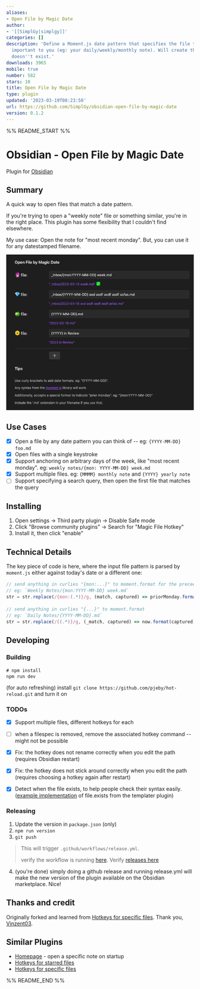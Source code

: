 ```yaml
---
aliases:
- Open File by Magic Date
author:
- '[[SimplGy|simplgy]]'
categories: []
description: 'Define a Moment.js date pattern that specifies the file that is most
  important to you (eg: your daily/weekly/monthly note). Will create the file if it
  doesn''t exist.'
downloads: 3965
mobile: true
number: 582
stars: 10
title: Open File by Magic Date
type: plugin
updated: '2023-03-19T08:23:50'
url: https://github.com/SimplGy/obsidian-open-file-by-magic-date
version: 0.1.2
---
```


%% README_START %%

# Obsidian - Open File by Magic Date

Plugin for [Obsidian](https://obsidian.md)

## Summary

A quick way to open files that match a date pattern.

If you're trying to open a "weekly note" file or something similar, you're in the right place. This plugin has some flexibility that I couldn't find elsewhere.

My use case: Open the note for "most recent monday". But, you can use it for any datestamped filename.

![screenshot](https://raw.githubusercontent.com/SimplGy/obsidian-open-file-by-magic-date/HEAD/magic-date-screenshot.png)

## Use Cases

- [x] Open a file by any date pattern you can think of -- eg: `{YYYY-MM-DD} foo.md`
- [x] Open files with a single keystroke
- [x] Support anchoring on arbitrary days of the week, like "most recent monday". eg: `weekly notes/{mon: YYYY-MM-DD} week.md`
- [x] Support multiple files. eg: `{MMMM} monthly note` and `{YYYY} yearly note`
- [ ] Support specifying a search query, then open the first file that matches the query

## Installing

1. Open settings -> Third party plugin -> Disable Safe mode
1. Click "Browse community plugins" -> Search for "Magic File Hotkey"
1. Install it, then click "enable"

## Technical Details

The key piece of code is here, where the input file pattern is parsed by `moment.js` either against today's date or a different one:

```js
// send anything in curlies "{mon:...}" to moment.format for the preceeding monday
// eg: `Weekly Notes/{mon:YYYY-MM-DD} week.md`
str = str.replace(/{mon:(.*)}/g, (match, captured) => priorMonday.format(captured));

// send anything in curlies "{...}" to moment.format
// eg: `Daily Notes/{YYYY-MM-DD}.md`
str = str.replace(/{(.*)}/g, (_match, captured) => now.format(captured));
```

## Developing

### Building

```
# npm install
npm run dev
```

(for auto refreshing) install `git clone https://github.com/pjeby/hot-reload.git` and turn it on

### TODOs

- [x] Support multiple files, different hotkeys for each
- [ ] when a filespec is removed, remove the associated hotkey command -- might not be possible
- [x] Fix: the hotkey does not rename correctly when you edit the path (requires Obsidian restart)
- [x] Fix: the hotkey does not stick around correctly when you edit the path (requires choosing a hotkey again after restart)
- [x] Detect when the file exists, to help people check their syntax easily. ([example implementation](https://github.com/SilentVoid13/Templater/commit/e4273b706465df012648b8a0163018f4925b5808) of file.exists from the templater plugin)


### Releasing

1. Update the version in `package.json` (only)
2. `npm run version`
3. `git push`

> This will trigger `.github/workflows/release.yml`.
> 
> verify the workflow is running [here](https://github.com/SimplGy/obsidian-open-file-by-magic-date/actions).
> Verify [releases here](https://github.com/SimplGy/obsidian-open-file-by-magic-date/releases)

4. (you're done) simply doing a github release and running release.yml will make the new version of the plugin available on the Obsidian marketplace. Nice!

## Thanks and credit

Originally forked and learned from [Hotkeys for specific files](https://github.com/Vinzent03/obsidian-hotkeys-for-specific-files). Thank you, [Vinzent03](https://github.com/Vinzent03).

## Similar Plugins

* [Homepage](https://github.com/mirnovov/obsidian-homepage) - open a specific note on startup
* [Hotkeys for starred files](https://github.com/Vinzent03/obsidian-shortcuts-for-starred-files)
* [Hotkeys for specific files](https://github.com/Vinzent03/obsidian-hotkeys-for-specific-files)

%% README_END %%